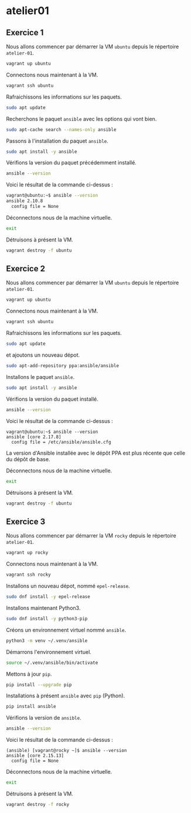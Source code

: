 # atelier01

## Exercice 1

Nous allons commencer par démarrer la VM `ubuntu` depuis le répertoire `atelier-01`.

```sh
vagrant up ubuntu
```

Connectons nous maintenant à la VM.

```sh 
vagrant ssh ubuntu
```

Rafraichissons les informations sur les paquets.

```sh
sudo apt update
```

Recherchons le paquet `ansible` avec les options qui vont bien.

```sh
sudo apt-cache search --names-only ansible 
```

Passons à l'installation du paquet `ansible`.

```sh
sudo apt install -y ansible 
```

Vérifions la version du paquet précédemment installé.

```sh
ansible --version
```
Voici le résultat de la commande ci-dessus :

```sh
vagrant@ubuntu:~$ ansible --version
ansible 2.10.8
  config file = None
```

Déconnectons nous de la machine virtuelle.

```sh
exit
```

Détruisons à présent la VM. 

```sh
vagrant destroy -f ubuntu
```

## Exercice 2

Nous allons commencer par démarrer la VM `ubuntu` depuis le répertoire `atelier-01`.

```sh
vagrant up ubuntu
```
Connectons nous maintenant à la VM.

```sh
vagrant ssh ubuntu
```

Rafraichissons les informations sur les paquets.

```sh
sudo apt update
```

et ajoutons un nouveau dépot.

```sh
sudo apt-add-repository ppa:ansible/ansible
```

Installons le paquet `ansible`.

```sh
sudo apt install -y ansible
```

Vérifions la version du paquet installé.

```sh
ansible --version
```

Voici le résultat de la commande ci-dessus :

```
vagrant@ubuntu:~$ ansible --version
ansible [core 2.17.8]
  config file = /etc/ansible/ansible.cfg
```
La version d'Ansible installée avec le dépôt PPA est plus récente que celle du dépôt de base.

Déconnectons nous de la machine virtuelle.

```sh
exit
```

Détruisons à présent la VM.

```sh
vagrant destroy -f ubuntu
```

## Exercice 3

Nous allons commencer par démarrer la VM `rocky` depuis le répertoire `atelier-01`.

```sh
vagrant up rocky
```

Connectons nous maintenant à la VM.

```sh
vagrant ssh rocky
```

Installons un nouveau dépot, nommé `epel-release`.

```sh
sudo dnf install -y epel-release
```

Installons maintenant Python3.

```sh
sudo dnf install -y python3-pip
```

Créons un environnement virtuel nommé `ansible`.

```sh
python3 -m venv ~/.venv/ansible
```

Démarrons l'environnement virtuel.

```sh
source ~/.venv/ansible/bin/activate
```

Mettons à jour `pip`.

```sh
pip install --upgrade pip
```

Installations à présent `ansible` avec `pip` (Python).

```sh
pip install ansible
```

Vérifions la version de `ansible`.

```sh
ansible --version
```

Voici le résultat de la commande ci-dessus :

```
(ansible) [vagrant@rocky ~]$ ansible --version
ansible [core 2.15.13]
  config file = None
```

Déconnectons nous de la machine virtuelle.

```sh
exit
```
Détruisons à présent la VM.

```sh
vagrant destroy -f rocky
```
